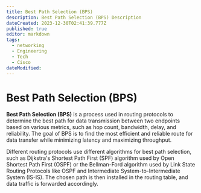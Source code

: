 ```yaml
---
title: Best Path Selection (BPS)
description: Best Path Selection (BPS) Description
dateCreated: 2023-12-30T02:41:39.777Z
published: true
editor: markdown
tags:
  - networking
  - Engineering
  - Tech
  - Cisco
dateModified: 
---
```

# Best Path Selection (BPS)

**Best Path Selection (BPS)** is a process used in routing protocols to determine the best path for data transmission between two endpoints based on various metrics, such as hop count, bandwidth, delay, and reliability. The goal of BPS is to find the most efficient and reliable route for data transfer while minimizing latency and maximizing throughput.

Different routing protocols use different algorithms for best path selection, such as Dijkstra's Shortest Path First (SPF) algorithm used by Open Shortest Path First (OSPF) or the Bellman-Ford algorithm used by Link State Routing Protocols like OSPF and Intermediate System-to-Intermediate System (IS-IS). The chosen path is then installed in the routing table, and data traffic is forwarded accordingly.